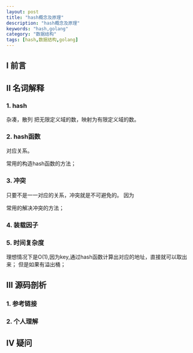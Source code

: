 ```yaml
---
layout: post
title: "hash概念及原理"
description: "hash概念及原理"
keywords: "hash,golang"
category: "数据结构"
tags: [hash,数据结构,golang]
---
```


## I 前言


## II 名词解释

### 1. hash
杂凑，散列
把无限定义域的数，映射为有限定义域的数。

### 2. hash函数
对应关系。

常用的构造hash函数的方法；


### 3. 冲突
只要不是一一对应的关系，冲突就是不可避免的。
因为

常用的解决冲突的方法；


### 4. 装载因子

### 5. 时间复杂度
理想情况下是O(1),因为key,通过hash函数计算出对应的地址，直接就可以取出来；
但是如果有溢出桶；


## III 源码剖析

### 1. 参考链接

### 2. 个人理解

## IV 疑问
